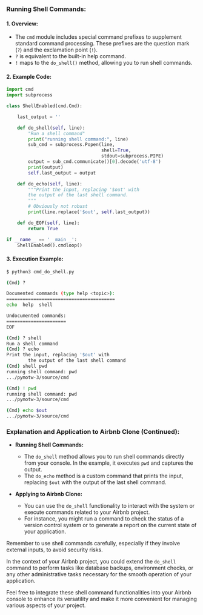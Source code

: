 ### Running Shell Commands:

#### 1. **Overview:**
   - The `cmd` module includes special command prefixes to supplement standard command processing. These prefixes are the question mark (`?`) and the exclamation point (`!`).
   - `?` is equivalent to the built-in help command.
   - `!` maps to the `do_shell()` method, allowing you to run shell commands.

#### 2. **Example Code:**
   ```python
   import cmd
   import subprocess

   class ShellEnabled(cmd.Cmd):

       last_output = ''

       def do_shell(self, line):
           "Run a shell command"
           print("running shell command:", line)
           sub_cmd = subprocess.Popen(line,
                                      shell=True,
                                      stdout=subprocess.PIPE)
           output = sub_cmd.communicate()[0].decode('utf-8')
           print(output)
           self.last_output = output

       def do_echo(self, line):
           """Print the input, replacing '$out' with
           the output of the last shell command.
           """
           # Obviously not robust
           print(line.replace('$out', self.last_output))

       def do_EOF(self, line):
           return True

   if __name__ == '__main__':
       ShellEnabled().cmdloop()
   ```

#### 3. **Execution Example:**
   ```bash
   $ python3 cmd_do_shell.py

   (Cmd) ?

   Documented commands (type help <topic>):
   ========================================
   echo  help  shell

   Undocumented commands:
   ======================
   EOF

   (Cmd) ? shell
   Run a shell command
   (Cmd) ? echo
   Print the input, replacing '$out' with
           the output of the last shell command
   (Cmd) shell pwd
   running shell command: pwd
   .../pymotw-3/source/cmd

   (Cmd) ! pwd
running shell command: pwd
.../pymotw-3/source/cmd

(Cmd) echo $out
.../pymotw-3/source/cmd
```

### Explanation and Application to Airbnb Clone (Continued):

- **Running Shell Commands:**
  - The `do_shell` method allows you to run shell commands directly from your console. In the example, it executes `pwd` and captures the output.
  - The `do_echo` method is a custom command that prints the input, replacing `$out` with the output of the last shell command.

- **Applying to Airbnb Clone:**
  - You can use the `do_shell` functionality to interact with the system or execute commands related to your Airbnb project.
  - For instance, you might run a command to check the status of a version control system or to generate a report on the current state of your application.

Remember to use shell commands carefully, especially if they involve external inputs, to avoid security risks.

In the context of your Airbnb project, you could extend the `do_shell` command to perform tasks like database backups, environment checks, or any other administrative tasks necessary for the smooth operation of your application.

Feel free to integrate these shell command functionalities into your Airbnb console to enhance its versatility and make it more convenient for managing various aspects of your project. 